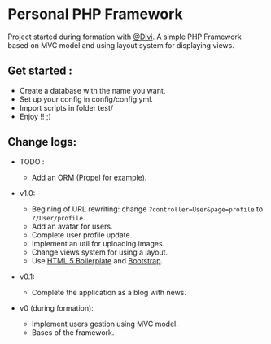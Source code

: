Personal PHP Framework
======================

Project started during formation with [@Divi](https://github.com/Divi).
A simple PHP Framework based on MVC model and using layout system for displaying views.

Get started :
-------------
- Create a database with the name you want.
- Set up your config in config/config.yml.
- Import scripts in folder test/
- Enjoy !! ;)

Change logs:
------------
- TODO :
	- Add an ORM (Propel for example).

- v1.0:
	- Begining of URL rewriting: change `?controller=User&page=profile` to `?/User/profile`.
	- Add an avatar for users.
	- Complete user profile update.
	- Implement an util for uploading images.
	- Change views system for using a layout.
	- Use [HTML 5 Boilerplate](http://html5boilerplate.com/) and [Bootstrap](http://getbootstrap.com/).

- v0.1:
	- Complete the application as a blog with news.

- v0 (during formation):
	- Implement users gestion using MVC model.
	- Bases of the framework.